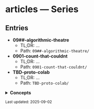 # articles — Series

## Entries
- **09##-algorithmic-theatre**
  - TL;DR: …
  - Path: `09##-algorithmic-theatre/`
- **0901-count-that-couldnt**
  - TL;DR: …
  - Path: `0901-count-that-couldnt/`
- **TBD-proto-colab**
  - TL;DR: …
  - Path: `TBD-proto-colab/`


<details><summary><strong>Concepts</strong></summary>
_Add key ideas…_
</details>

<sub>Last updated: 2025-09-02</sub>
